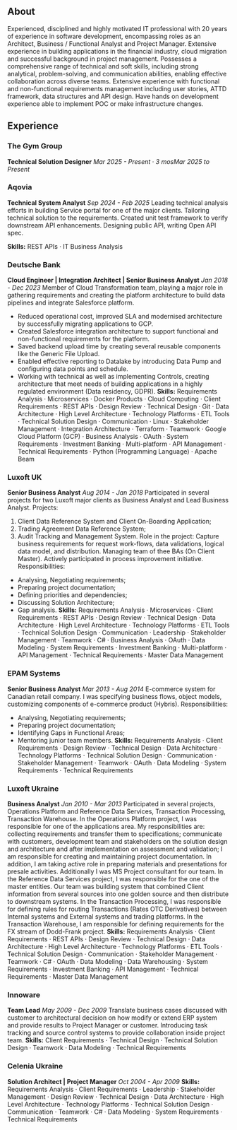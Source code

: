 ## About
Experienced, disciplined and highly motivated IT professional with 20 years of experience in software development, encompassing roles as an Architect, Business / Functional Analyst and Project Manager. Extensive experience in building applications in the financial industry, cloud migration and successful background in project management. Possesses a comprehensive range of technical and soft skills, including strong analytical, problem-solving, and communication abilities, enabling effective collaboration across diverse teams. Extensive experience with functional and non-functional requirements management including user stories, ATTD framework, data structures and API design. Have hands on development experience able to implement POC or make infrastructure changes.

## Experience

### The Gym Group
__Technical Solution Designer__
_Mar 2025 - Present · 3 mosMar 2025 to Present_

### Aqovia
__Technical System Analyst__
_Sep 2024 - Feb 2025_
Leading technical analysis efforts in building Service portal for one of the major clients. Tailoring technical solution to the requirements. Created unit test framework to verify downstream API enhancements. Designing public API, writing Open API spec.

__Skills:__ REST APIs · IT Business Analysis
### Deutsche Bank
__Cloud Engineer | Integration Architect | Senior Business Analyst__
_Jan 2018 - Dec 2023_
Member of Cloud Transformation team, playing a major role in gathering requirements and creating the platform architecture to build data pipelines and integrate Salesforce platform. 
- Reduced operational cost, improved SLA and modernised architecture by successfully migrating applications to GCP.
- Created Salesforce integration architecture to support functional and non-functional requirements for the platform.
- Saved backend upload time by creating several reusable components like the Generic File Upload.
- Enabled effective reporting to Datalake by introducing Data Pump and configuring data points and schedule.
- Working with technical as well as implementing Controls, creating architecture that meet needs of building applications in a highly regulated environment (Data residency, GDPR).
__Skills:__ Requirements Analysis · Microservices · Docker Products · Cloud Computing · Client Requirements · REST APIs · Design Review · Technical Design · Git · Data Architecture · High Level Architecture · Technology Platforms · ETL Tools · Technical Solution Design · Communication · Linux · Stakeholder Management · Integration Architecture · Terraform · Teamwork · Google Cloud Platform (GCP) · Business Analysis · OAuth · System Requirements · Investment Banking · Multi-platform · API Management · Technical Requirements · Python (Programming Language) · Apache Beam

### Luxoft UK
__Senior Business Analyst__
_Aug 2014 - Jan 2018_
Participated in several projects for two Luxoft major clients as Business Analyst and Lead Business Analyst.
Projects:
1. Client Data Reference System and Client On-Boarding Application;
2. Trading Agreement Data Reference System;
3. Audit Tracking and Management System.
Role in the project: Capture business requirements for request work-flows, data validations, logical data model, and distribution. Managing team of thee BAs (On Client Master). Actively participated in process improvement initiative.
Responsibilities:
- Analysing, Negotiating requirements;
- Preparing project documentation;
- Defining priorities and dependencies;
- Discussing Solution Architecture;
- Gap analysis.
__Skills:__ Requirements Analysis · Microservices · Client Requirements · REST APIs · Design Review · Technical Design · Data Architecture · High Level Architecture · Technology Platforms · ETL Tools · Technical Solution Design · Communication · Leadership · Stakeholder Management · Teamwork · C# · Business Analysis · OAuth · Data Modeling · System Requirements · Investment Banking · Multi-platform · API Management · Technical Requirements · Master Data Management

### EPAM Systems
__Senior Business Analyst__
_Mar 2013 - Aug 2014_
E-commerce system for Canadian retail company. I was specifying business flows, object models, customizing components of e-commerce product (Hybris).
Responsibilities:
- Analysing, Negotiating requirements;
- Preparing project documentation;
- Identifying Gaps in Functional Areas;
- Mentoring junior team members.
__Skills:__ Requirements Analysis · Client Requirements · Design Review · Technical Design · Data Architecture · Technology Platforms · Technical Solution Design · Communication · Stakeholder Management · Teamwork · OAuth · Data Modeling · System Requirements · Technical Requirements

### Luxoft Ukraine
__Business Analyst__
_Jan 2010 - Mar 2013_
Participated in several projects, Operations Platform and Reference Data Services, Transaction Processing, Transaction Warehouse.
In the Operations Platform project, I was responsible for one of the applications area. My responsibilities are: collecting requirements and transfer them to specifications; communicate with customers, development team and stakeholders on the solution design and architecture and after implementation on assessment and validation; I am responsible for creating and maintaining project documentation. In addition, I am taking active role in preparing materials and presentations for presale activities. Additionally I was MS Project consultant for our team.
In the Reference Data Services project, I was responsible for the one of the master entities. Our team was building system that combined Client information from several sources into one golden source and then distribute to downstream systems.
In the Transaction Processing, I was responsible for defining rules for routing Transactions (Rates OTC Derivatives) between Internal systems and External systems and trading platforms. 
In the Transaction Warehouse, I am responsible for defining requirements for the FX stream of Dodd-Frank project.
__Skills:__ Requirements Analysis · Client Requirements · REST APIs · Design Review · Technical Design · Data Architecture · High Level Architecture · Technology Platforms · ETL Tools · Technical Solution Design · Communication · Stakeholder Management · Teamwork · C# · OAuth · Data Modeling · Data Warehousing · System Requirements · Investment Banking · API Management · Technical Requirements · Master Data Management

### Innoware
__Team Lead__
_May 2009 - Dec 2009_
Translate business cases discussed with customer to architectural decision on how modify or extend ERP system and provide results to Project Manager or customer.
Introducing task tracking and source control systems to provide collaboration inside project team.
__Skills:__ Client Requirements · Technical Design · Technical Solution Design · Teamwork · Data Modeling · Technical Requirements

### Celenia Ukraine
__Solution Architect | Project Manager__
_Oct 2004 - Apr 2009_
__Skills:__ Requirements Analysis · Client Requirements · Leadership · Stakeholder Management · Design Review · Technical Design · Data Architecture · High Level Architecture · Technology Platforms · Technical Solution Design · Communication · Teamwork · C# · Data Modeling · System Requirements · Technical Requirements

<!--
**vadym-marchenko/vadym-marchenko** is a ✨ _special_ ✨ repository because its `README.md` (this file) appears on your GitHub profile.

Here are some ideas to get you started:

- 🔭 I’m currently working on ...
- 🌱 I’m currently learning ...
- 👯 I’m looking to collaborate on ...
- 🤔 I’m looking for help with ...
- 💬 Ask me about ...
- 📫 How to reach me: ...
- 😄 Pronouns: ...
- ⚡ Fun fact: ...
-->

